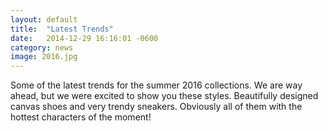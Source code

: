 ```yaml
---
layout: default
title:  "Latest Trends"
date:   2014-12-29 16:16:01 -0600
category: news
image: 2016.jpg
---
```


Some of the latest trends for the summer 2016 collections. 
We are way ahead, but we were excited to show you these styles. 
Beautifully designed canvas shoes and very trendy sneakers.
Obviously all of them with the hottest characters of the moment!